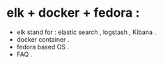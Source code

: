 # elk + docker + fedora :
- elk stand for : elastic search , logstash , Kibana .
- docker container .
- fedora based OS .
- FAQ .
